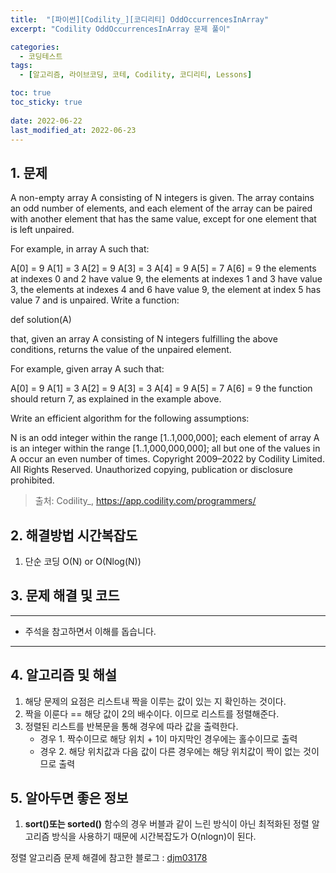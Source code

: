 ```yaml
---
title:  "[파이썬][Codility_][코디리티] OddOccurrencesInArray"
excerpt: "Codility OddOccurrencesInArray 문제 풀이"

categories:
  - 코딩테스트
tags:
  - [알고리즘, 라이브코딩, 코테, Codility, 코디리티, Lessons]

toc: true
toc_sticky: true
 
date: 2022-06-22
last_modified_at: 2022-06-23
---
```



## 1. 문제

A non-empty array A consisting of N integers is given. The array contains an odd number of elements, and each element of the array can be paired with another element that has the same value, except for one element that is left unpaired.

For example, in array A such that:

  A[0] = 9  A[1] = 3  A[2] = 9
  A[3] = 3  A[4] = 9  A[5] = 7
  A[6] = 9
the elements at indexes 0 and 2 have value 9,
the elements at indexes 1 and 3 have value 3,
the elements at indexes 4 and 6 have value 9,
the element at index 5 has value 7 and is unpaired.
Write a function:

def solution(A)

that, given an array A consisting of N integers fulfilling the above conditions, returns the value of the unpaired element.

For example, given array A such that:

  A[0] = 9  A[1] = 3  A[2] = 9
  A[3] = 3  A[4] = 9  A[5] = 7
  A[6] = 9
the function should return 7, as explained in the example above.

Write an efficient algorithm for the following assumptions:

N is an odd integer within the range [1..1,000,000];
each element of array A is an integer within the range [1..1,000,000,000];
all but one of the values in A occur an even number of times.
Copyright 2009–2022 by Codility Limited. All Rights Reserved. Unauthorized copying, publication or disclosure prohibited.

> 출처: Codility_, https://app.codility.com/programmers/

## 2. 해결방법 시간복잡도
1. 단순 코딩 O(N) or O(Nlog(N))


## 3. 문제 해결 및 코드
--- 

<script src="https://gist.github.com/godhin/3ee3497ab7d98a79783abfd495e55a2d.js"></script>

- 주석을 참고하면서 이해를 돕습니다.
---

## 4. 알고리즘 및 해설

1. 해당 문제의 요점은 리스트내 짝을 이루는 값이 있는 지 확인하는 것이다.
2. 짝을 이룬다 == 해당 값이 2의 배수이다. 이므로 리스트를 정렬해준다.
3. 정렬된 리스트를 반복문을 통해 경우에 따라 값을 출력한다.
    - 경우 1. 짝수이므로 해당 위치 + 1이 마지막인 경우에는 홀수이므로 출력
    - 경우 2. 해당 위치값과 다음 값이 다른 경우에는 해당 위치값이 짝이 없는 것이므로 출력

## 5. 알아두면 좋은 정보
1. **sort()또는 sorted()** 함수의 경우 버블과 같이 느린 방식이 아닌 최적화된 정렬 알고리즘 방식을 사용하기 때문에 시간복잡도가 O(nlogn)이 된다.

정렬 알고리즘 문제 해결에 참고한 블로그 : [djm03178]('http://www.secmem.org/blog/2019/04/10/special-sorts/')

